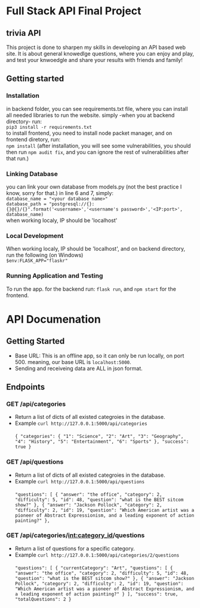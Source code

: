 # Full Stack API Final Project


## trivia API
This project is done to sharpen my skills in developing an API based web site.
It is about general knowedlge questions, where you can enjoy and play, and test your knwoedgle and share your results with friends and family!

## Getting started
### Installation 
in backend folder, you can see requirements.txt file, where you can install all needed libraries to run the website. simply -when you at backend directory- run:\
`
pip3 install -r requirements.txt
`\
to install frontend, you need to install node packet manager, and on frontend diretory, run:\
`
npm install
`
(after installation, you will see some vulnerabilities, you should then run `npm audit fix`, and you can ignore the rest of vulnerabilities after that run.)
### Linking Database
you can link your own database from models.py (not the best practice I know, sorry for that.) in line 6 and 7, simply: \
`
database_name = "<your database name>"
`\
`
database_path = "postgresql://{}:{}@{}/{}".format('<username>','<username's password>','<IP:port>', database_name)
`\
when working localy, IP should be 'localhost'
### Local Development
When working localy, IP should be 'localhost', and on backend directory, run the following (on Windows)\
`
$env:FLASK_APP="flaskr"
`
###  Running Application and Testing
To run the app. for the backend run: `flask run`, and `npm start` for the frontend.

# API Documenation

## Getting Started
* Base URL: This is an offline app, so it can only be run locally, on port 500. meaning, our base URL is  `localhost:5000`.
* Sending and receiveing data are ALL in json format. 
## Endpoints
### GET /api/categories
* Return a list of dicts of all existed categroies in the database.
* Example `curl http://127.0.0.1:5000/api/categories`\
\
`{
  "categories": {
    "1": "Science",
    "2": "Art",
    "3": "Geography",
    "4": "History",
    "5": "Entertainment",
    "6": "Sports"
  },
  "success": true
}`
### GET /api/questions
* Return a list of dicts of all existed categroies in the database.
* Example `curl http://127.0.0.1:5000/api/questions`\
\
`
"questions": [
    {
      "answer": "the office",
      "category": 2,
      "difficulty": 5,
      "id": 48,
      "question": "what is the BEST sitcom show?"
    },
    {
      "answer": "Jackson Pollock",
      "category": 2,
      "difficulty": 2,
      "id": 19,
      "question": "Which American artist was a pioneer of Abstract Expressionism, and a leading exponent of action painting?"
    },
`
### GET /api/categories/<int:category_id>/questions
* Return a list of questions for a specific category.
* Example `curl http://127.0.0.1:5000/api/categories/2/questions`\
\
`
"questions": [
{
  "currentCategory": "Art",
  "questions": [
    {
      "answer": "the office",
      "category": 2,
      "difficulty": 5,
      "id": 48,
      "question": "what is the BEST sitcom show?"
    },
    {
      "answer": "Jackson Pollock",
      "category": 2,
      "difficulty": 2,
      "id": 19,
      "question": "Which American artist was a pioneer of Abstract Expressionism, and a leading exponent of action painting?"
    }
  ],
  "success": true,
  "totalQuestions": 2
}
`
